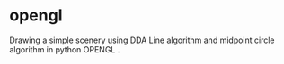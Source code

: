 # opengl
Drawing a simple scenery using DDA Line algorithm and midpoint circle algorithm in python OPENGL . 
